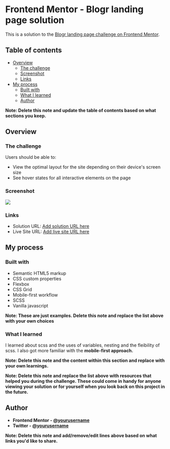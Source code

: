 # Frontend Mentor - Blogr landing page solution

This is a solution to the [Blogr landing page challenge on Frontend Mentor](https://www.frontendmentor.io/challenges/blogr-landing-page-EX2RLAApP).

## Table of contents

- [Overview](#overview)
  - [The challenge](#the-challenge)
  - [Screenshot](#screenshot)
  - [Links](#links)
- [My process](#my-process)
  - [Built with](#built-with)
  - [What I learned](#what-i-learned)
  - [Author](#author)


**Note: Delete this note and update the table of contents based on what sections you keep.**

## Overview

### The challenge

Users should be able to:

- View the optimal layout for the site depending on their device's screen size
- See hover states for all interactive elements on the page

### Screenshot

![](https://github.com/perscey007/blogr-landing-page-main/blob/main/design/desktop-preview.jpg)



### Links

- Solution URL: [Add solution URL here](https://blogr-by-perscey007.netlify.app/)
- Live Site URL: [Add live site URL here](https://github.com/perscey007/blogr-landing-page-main)

## My process

### Built with

- Semantic HTML5 markup
- CSS custom properties
- Flexbox
- CSS Grid
- Mobile-first workflow
- SCSS
- Vanilla javascript

**Note: These are just examples. Delete this note and replace the list above with your own choices**

### What I learned
I learned about scss and the uses of variables, nesting and the fleibility of scss. I also got more familiar with the <b>mobile-first<b> approach.
  
<!-- 
If you want more help with writing markdown, we'd recommend checking out [The Markdown Guide](https://www.markdownguide.org/) to learn more.
 -->
  
**Note: Delete this note and the content within this section and replace with your own learnings.**


**Note: Delete this note and replace the list above with resources that helped you during the challenge. These could come in handy for anyone viewing your solution or for yourself when you look back on this project in the future.**

## Author

- Frontend Mentor - [@yourusername](https://www.frontendmentor.io/profile/perscey007)
- Twitter - [@yourusername](https://www.twitter.com/percyadedayo)

**Note: Delete this note and add/remove/edit lines above based on what links you'd like to share.**

